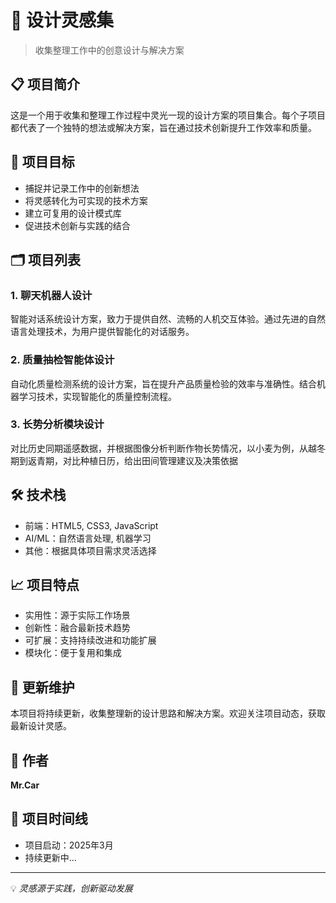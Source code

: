 <!--
 * @Author: Mr.Car
 * @Date: 2025-03-29 09:51:05
-->
# 🌟 设计灵感集

> 收集整理工作中的创意设计与解决方案

## 📋 项目简介

这是一个用于收集和整理工作过程中灵光一现的设计方案的项目集合。每个子项目都代表了一个独特的想法或解决方案，旨在通过技术创新提升工作效率和质量。

## 🎯 项目目标

- 捕捉并记录工作中的创新想法
- 将灵感转化为可实现的技术方案
- 建立可复用的设计模式库
- 促进技术创新与实践的结合

## 🗂️ 项目列表

### 1. 聊天机器人设计
智能对话系统设计方案，致力于提供自然、流畅的人机交互体验。通过先进的自然语言处理技术，为用户提供智能化的对话服务。

### 2. 质量抽检智能体设计
自动化质量检测系统的设计方案，旨在提升产品质量检验的效率与准确性。结合机器学习技术，实现智能化的质量控制流程。

### 3. 长势分析模块设计
对比历史同期遥感数据，并根据图像分析判断作物长势情况，以小麦为例，从越冬期到返青期，对比种植日历，给出田间管理建议及决策依据

## 🛠️ 技术栈

- 前端：HTML5, CSS3, JavaScript
- AI/ML：自然语言处理, 机器学习
- 其他：根据具体项目需求灵活选择

## 📈 项目特点

- 实用性：源于实际工作场景
- 创新性：融合最新技术趋势
- 可扩展：支持持续改进和功能扩展
- 模块化：便于复用和集成

## 🔄 更新维护

本项目将持续更新，收集整理新的设计思路和解决方案。欢迎关注项目动态，获取最新设计灵感。

## 👤 作者

**Mr.Car**

## 📅 项目时间线

- 项目启动：2025年3月
- 持续更新中...

---

💡 *灵感源于实践，创新驱动发展* 